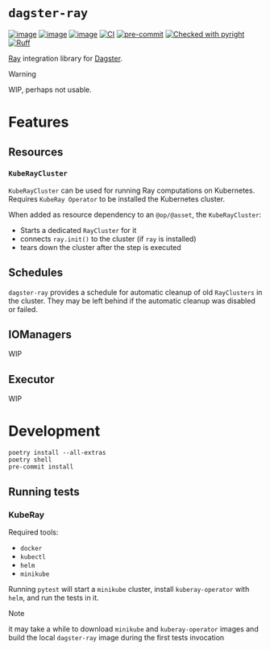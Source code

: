 # `dagster-ray`


[![image](https://img.shields.io/pypi/v/dagster-ray.svg)](https://pypi.python.org/pypi/dagster-ray)
[![image](https://img.shields.io/pypi/l/dagster-ray.svg)](https://pypi.python.org/pypi/dagster-ray)
[![image](https://img.shields.io/pypi/pyversions/dagster-ray.svg)](https://pypi.python.org/pypi/dagster-ray)
[![CI](https://github.com/danielgafni/dagster-ray/actions/workflows/ci.yml/badge.svg)](https://github.com/danielgafni/dagster-ray/actions/workflows/ci.yml)
[![pre-commit](https://img.shields.io/badge/pre--commit-enabled-brightgreen?logo=pre-commit&logoColor=white)](https://github.com/pre-commit/pre-commit)
[![Checked with pyright](https://microsoft.github.io/pyright/img/pyright_badge.svg)](https://microsoft.github.io/pyright/)
[![Ruff](https://img.shields.io/endpoint?url=https://raw.githubusercontent.com/astral-sh/ruff/main/assets/badge/v2.json)](https://github.com/astral-sh/ruff)

[Ray](https://github.com/ray-project/ray) integration library for [Dagster](https://github.com/dagster-io/dagster).

> [!WARNING]
> WIP, perhaps not usable.

# Features

## Resources

### `KubeRayCluster`

`KubeRayCluster` can be used for running Ray computations on Kubernetes. Requires `KubeRay Operator` to be installed the Kubernetes cluster.

When added as resource dependency to an `@op/@asset`, the `KubeRayCluster`:
 - Starts a dedicated `RayCluster` for it
 - connects `ray.init()` to the cluster (if `ray` is installed)
 - tears down the cluster after the step is executed

## Schedules

`dagster-ray` provides a schedule for automatic cleanup of old `RayClusters` in the cluster.
They may be left behind if the automatic cleanup was disabled or failed.

## IOManagers
WIP

## Executor
WIP

# Development

```shell
poetry install --all-extras
poetry shell
pre-commit install
```

## Running tests


### KubeRay
Required tools:

- `docker`
- `kubectl`
- `helm`
- `minikube`

Running `pytest` will start a `minikube` cluster, install `kuberay-operator` with `helm`, and run the tests in it.

> [!NOTE]
> it may take a while to download `minikube` and `kuberay-operator` images and build the local `dagster-ray` image during the first tests invocation